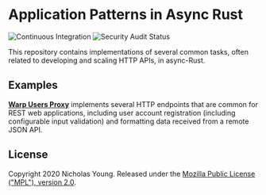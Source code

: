# Application Patterns in Async Rust

![Continuous Integration](https://github.com/nicholaswyoung/patterns-rs/workflows/Continuous%20Integration/badge.svg)
![Security Audit Status](https://github.com/nicholaswyoung/patterns-rs/workflows/Security%20Audit/badge.svg)

This repository contains implementations of several common tasks, often related to developing and scaling HTTP APIs, in async-Rust.

## Examples

[**Warp Users Proxy**](./warp-users-proxy) implements several HTTP endpoints that are common for REST web applications, including user account registration (including configurable input validation) and formatting data received from a remote JSON API.

## License

Copyright 2020 Nicholas Young. Released under the [Mozilla Public License ("MPL"), version 2.0](LICENSE).
